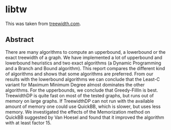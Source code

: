 # libtw

This was taken from [treewidth.com](http://www.treewidth.com).

## Abstract

There are many algorithms to compute an upperbound, a lowerbound or the exact treewidth of a graph. We have implemented a lot of upperbound and lowerbound heuristics and two exact algorithms (a Dynamic Programming and a Branch and Bound algorithm). This report compares the different kind of algorithms and shows that some algorithms are preferred. From our results with the lowerbound algorithms we can conclude that the Least-C variant for Maximum Minimum Degree almost dominates the other algorithms. For the upperbounds, we conclude that Greedy-FillIn is best. TreewidthDP is quite fast on most of the tested graphs, but runs out of memory on large graphs. If TreewidthDP can not run with the available amount of memory one could use QuickBB, which is slower, but uses less memory. We investigated the effects of the Memorization method on QuickBB suggested by Van Hoesel and found that it improved the algorithm with at least factor 15.
